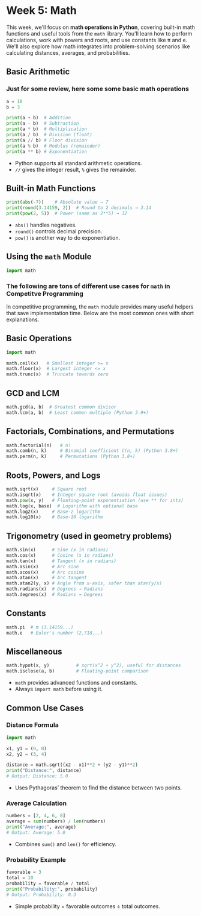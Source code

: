 # Week 5: Math

This week, we'll focus on **math operations in Python**, covering built-in math functions and useful tools from the `math` library. You'll learn how to perform calculations, work with powers and roots, and use constants like π and e. We'll also explore how math integrates into problem-solving scenarios like calculating distances, averages, and probabilities.

## Basic Arithmetic
### Just for some review, here some some basic math operations

```python
a = 10
b = 3

print(a + b)  # Addition
print(a - b)  # Subtraction
print(a * b)  # Multiplication
print(a / b)  # Division (float)
print(a // b) # Floor division
print(a % b)  # Modulus (remainder)
print(a ** b) # Exponentiation
```

- Python supports all standard arithmetic operations.
- `//` gives the integer result, `%` gives the remainder.

## Built-in Math Functions

```python
print(abs(-7))    # Absolute value → 7
print(round(3.14159, 2))  # Round to 2 decimals → 3.14
print(pow(2, 5))  # Power (same as 2**5) → 32
```

- `abs()` handles negatives.
- `round()` controls decimal precision.
- `pow()` is another way to do exponentiation.

## Using the `math` Module
```python
import math
```

### The following are tons of different use cases for `math` in Competitve Programming

In competitive programming, the `math` module provides many useful helpers that save implementation time. Below are the most common ones with short explanations.

## Basic Operations
```python
import math

math.ceil(x)   # Smallest integer >= x
math.floor(x)  # Largest integer <= x
math.trunc(x)  # Truncate towards zero
```

## GCD and LCM
```python
math.gcd(a, b)  # Greatest common divisor
math.lcm(a, b)  # Least common multiple (Python 3.9+)
```

## Factorials, Combinations, and Permutations
```python
math.factorial(n)   # n!
math.comb(n, k)     # Binomial coefficient C(n, k) (Python 3.8+)
math.perm(n, k)     # Permutations (Python 3.8+)
```

## Roots, Powers, and Logs
```python
math.sqrt(x)     # Square root
math.isqrt(x)    # Integer square root (avoids float issues)
math.pow(x, y)   # Floating-point exponentiation (use ** for ints)
math.log(x, base)  # Logarithm with optional base
math.log2(x)     # Base-2 logarithm
math.log10(x)    # Base-10 logarithm
```

## Trigonometry (used in geometry problems)
```python
math.sin(x)      # Sine (x in radians)
math.cos(x)      # Cosine (x in radians)
math.tan(x)      # Tangent (x in radians)
math.asin(x)     # Arc sine
math.acos(x)     # Arc cosine
math.atan(x)     # Arc tangent
math.atan2(y, x) # Angle from x-axis, safer than atan(y/x)
math.radians(x)  # Degrees → Radians
math.degrees(x)  # Radians → Degrees
```

## Constants
```python
math.pi  # π (3.14159...)
math.e   # Euler's number (2.718...)
```

## Miscellaneous
```python
math.hypot(x, y)          # sqrt(x^2 + y^2), useful for distances
math.isclose(a, b)        # Floating-point comparison
```


- `math` provides advanced functions and constants.
- Always `import math` before using it.

## Common Use Cases

### Distance Formula

```python
import math

x1, y1 = (0, 0)
x2, y2 = (3, 4)

distance = math.sqrt((x2 - x1)**2 + (y2 - y1)**2)
print("Distance:", distance)
# Output: Distance: 5.0
```

- Uses Pythagoras’ theorem to find the distance between two points.

### Average Calculation

```python
numbers = [2, 4, 6, 8]
average = sum(numbers) / len(numbers)
print("Average:", average)
# Output: Average: 5.0
```

- Combines `sum()` and `len()` for efficiency.

### Probability Example

```python
favorable = 3
total = 10
probability = favorable / total
print("Probability:", probability)
# Output: Probability: 0.3
```

- Simple probability = favorable outcomes ÷ total outcomes.

